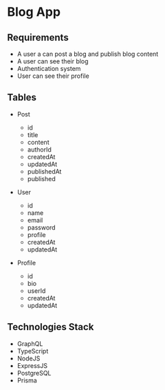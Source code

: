 # Blog App

## Requirements

- A user a can post a blog and publish blog content
- A user can see their blog
- Authentication system
- User can see their profile

## Tables

- Post

  - id
  - title
  - content
  - authorId
  - createdAt
  - updatedAt
  - publishedAt
  - published

- User

  - id
  - name
  - email
  - password
  - profile
  - createdAt
  - updatedAt

- Profile
  - id
  - bio
  - userId
  - createdAt
  - updatedAt

## Technologies Stack

- GraphQL
- TypeScript
- NodeJS
- ExpressJS
- PostgreSQL
- Prisma
